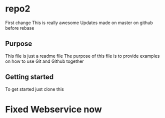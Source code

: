 # repo2
First change
This is really awesome
Updates made on master on github before rebase



## Purpose

This file is just a readme file 
The purpose of this file is to provide examples
on how to use Git and Github together

## Getting started

To get started just clone this


Fixed Webservice now
=======
